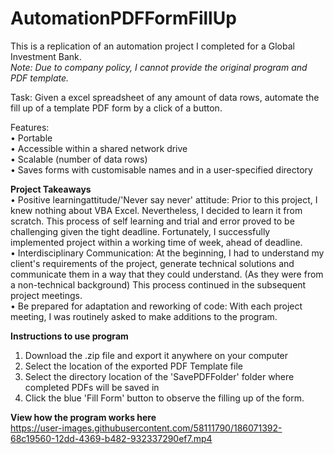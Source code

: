 # AutomationPDFFormFillUp

This is a replication of an automation project I completed for a Global Investment Bank.  
*Note: Due to company policy, I cannot provide the original program and PDF template.*

Task: Given a excel spreadsheet of any amount of data rows, automate the fill up of a template PDF form by a click of a button.

Features:   
•	Portable  
•	Accessible within a shared network drive  
•	Scalable (number of data rows)  
•	Saves forms with customisable names and in a user-specified directory  

**Project Takeaways**  
•	Positive learningattitude/'Never say never' attitude: Prior to this project, I knew nothing about VBA Excel. Nevertheless, I decided to learn it from scratch. This process of self learning and trial and error proved to be challenging given the tight deadline. Fortunately, I successfully implemented project within a working time of week, ahead of deadline.  
•	Interdisciplinary Communication: At the beginning, I had to understand my client's requirements of the project, generate technical solutions and communicate them in a way that they could understand. (As they were from a non-technical background) This process continued in the subsequent project meetings.  
•	Be prepared for adaptation and reworking of code: With each project meeting, I was routinely asked to make additions to the program.    


  
**Instructions to use program**  
1. Download the .zip file and export it anywhere on your computer  
2. Select the location of the exported PDF Template file   
3. Select the directory location of the 'SavePDFFolder' folder where completed PDFs will be saved in  
4. Click the blue 'Fill Form' button to observe the filling up of the form.  
  
**View how the program works here**  
https://user-images.githubusercontent.com/58111790/186071392-68c19560-12dd-4369-b482-932337290ef7.mp4

